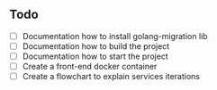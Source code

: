 ## Todo

- [ ] Documentation how to install golang-migration lib
- [ ] Documentation how to build the project
- [ ] Documentation how to start the project
- [ ] Create a front-end docker container
- [ ] Create a flowchart to explain services iterations
